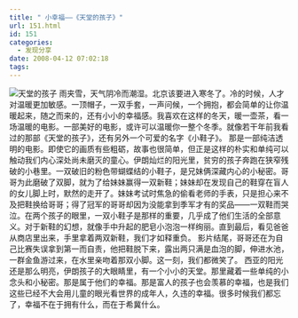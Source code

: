 ```yaml
---
title: " 小幸福——《天堂的孩子》"
url: 151.html
id: 151
categories:
  - 发现分享
date: 2008-04-12 07:02:18
tags:
---
```


![天堂的孩子](../../../images/2008/04/childrenofheaven.jpg) 雨夹雪，天气阴冷而潮湿。北京该要进入寒冬了。冷的时候，人才对温暖更加敏感。一顶帽子，一双手套，一声问候，一个拥抱，都会简单的让你温暖起来，随之而来的，还有小小的幸福感。我喜欢在这样的冬天，暖一壶茶，看一场温暖的电影。一部美好的电影，或许可以温暖你一整个冬季。就像若干年前我看过的那部《天堂的孩子》，还有另外一个可爱的名字《小鞋子》。 那是一部纯洁透明的电影。即使它的画质有些粗砺，故事也很简单，但正是这样的朴实和单纯可以触动我们内心深处尚未磨灭的童心。伊朗灿烂的阳光里，贫穷的孩子奔跑在狭窄残破的小巷里。一双破旧的粉色带蝴蝶结的小鞋子，是兄妹俩深藏内心的小秘密。哥哥为此磨破了双脚，就为了给妹妹赢得一双新鞋；妹妹却在发现自己的鞋穿在盲人的女儿脚上时，默然的走开了。妹妹考试时焦急的偷看老师的手表，只是担心来不及把鞋换给哥哥；得了冠军的哥哥却因为没能拿到季军才有的奖品——一双鞋而哭泣。在两个孩子的眼里，一双小鞋子是那样的重要，几乎成了他们生活的全部意义。对于新鞋的幻想，就像手中升起的肥皂小泡泡一样绚丽。直到最后，看见爸爸从商店里出来，手里拿着两双新鞋，我们才如释重负。 影片结尾，哥哥还在为自己比赛失误拿到第一而自责，他把鞋脱下来，露出两只满是血泡的脚，伸进水池，一群金鱼游过来，在水里亲吻着那双小脚。这一刻，我们都微笑了。 西亚的阳光还是那么明亮，伊朗孩子的大眼睛里，有一个小小的天堂。那里藏着一些单纯的小念头和小秘密。那是属于他们的幸福。那是富人的孩子也会羡慕的幸福，也是我们这些已经不大会用儿童的眼光看世界的成年人，久违的幸福。很多时候我们都忘了，幸福不在于拥有什么，而在于希冀什么。